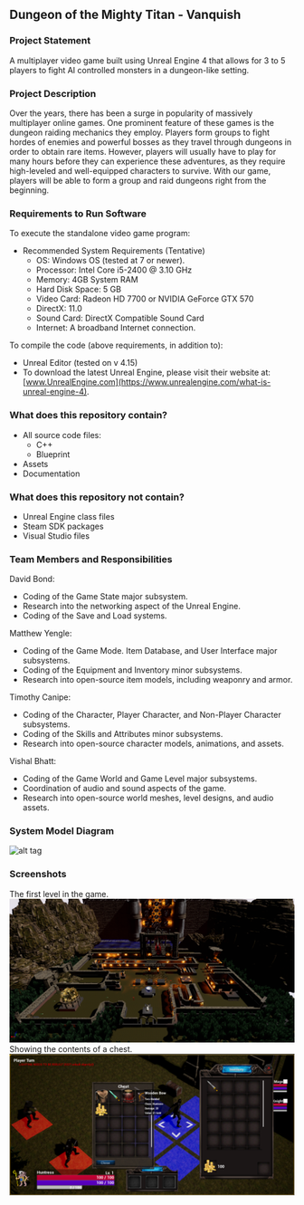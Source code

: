## Dungeon of the Mighty Titan - Vanquish 

### Project Statement
A multiplayer video game built using Unreal Engine 4 that allows for 3 to 5 players to fight AI controlled monsters in a dungeon-like setting.

### Project Description
Over the years, there has been a surge in popularity of massively multiplayer online games. One prominent feature of these games is the dungeon raiding mechanics they employ. Players form groups to fight hordes of enemies and powerful bosses as they travel through dungeons in order to obtain rare items. However, players will usually have to play for many hours before they can experience these adventures, as they require high-leveled and well-equipped characters to survive. With our game, players will be able to form a group and raid dungeons right from the beginning.

### Requirements to Run Software
To execute the standalone video game program:
 * Recommended System Requirements (Tentative)
    - OS: Windows OS (tested at 7 or newer).
    - Processor: Intel Core i5-2400 @ 3.10 GHz
    - Memory: 4GB System RAM
    - Hard Disk Space: 5 GB
    - Video Card: Radeon HD 7700 or NVIDIA GeForce GTX 570
    - DirectX: 11.0
    - Sound Card: DirectX Compatible Sound Card 
    - Internet: A broadband Internet connection.
  
To compile the code (above requirements, in addition to):  
  * Unreal Editor (tested on v 4.15)
  * To download the latest Unreal Engine, please visit their website at: [www.UnrealEngine.com](https://www.unrealengine.com/what-is-unreal-engine-4).

### What does this repository contain?
   * All source code files:
       - C++
       - Blueprint
   * Assets 
   * Documentation
  
### What does this repository not contain?   
   * Unreal Engine class files
   * Steam SDK packages
   * Visual Studio files

### Team Members and Responsibilities

David Bond: 
  * Coding of the Game State major subsystem. 
  * Research into the networking aspect of the Unreal Engine. 
  * Coding of the Save and Load systems.

Matthew Yengle: 
  * Coding of the Game Mode. Item Database, and User Interface major subsystems. 
  * Coding of the Equipment and Inventory minor subsystems.
  * Research into open-source item models, including weaponry and armor.

Timothy Canipe: 
  * Coding of the Character, Player Character, and Non-Player Character subsystems.
  * Coding of the Skills and Attributes minor subsystems. 
  * Research into open-source character models, animations, and assets.

Vishal Bhatt:
  * Coding of the Game World and Game Level major subsystems. 
  * Coordination of audio and sound aspects of the game. 
  * Research into open-source world meshes, level designs, and audio assets.

### System Model Diagram
![alt tag](https://github.com/Vybhatt95/DMT-V/blob/master/Documentation/Models/System%20Model%202.png)

### Screenshots
The first level in the game.
![alt tag](https://github.com/Vybhatt95/DMT-V/blob/master/Documentation/Screenshots/Map.png)
Showing the contents of a chest.
![alt tag](https://github.com/Vybhatt95/DMT-V/blob/master/Documentation/Screenshots/Loot.png)
